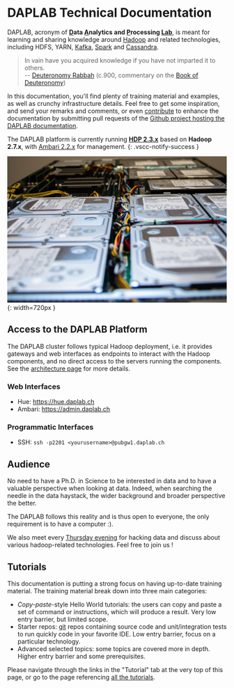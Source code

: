 DAPLAB Technical Documentation
==============================

DAPLAB, acronym of __<u>D</u>ata <u>A</u>nalytics and <u>P</u>rocessing <u>Lab</u>__,
is meant for learning and sharing knowledge around [Hadoop](http://hadoop.apache.org/)
and related technologies, including HDFS, YARN, [Kafka](http://kafka.apache.org/),
[Spark](http://spark.apache.org/) and [Cassandra](http://cassandra.apache.org/).


> In vain have you acquired knowledge if you have not imparted it to others. <br/>
> -- [Deuteronomy Rabbah](https://en.wikipedia.org/wiki/Deuteronomy_Rabbah)
> (c.900, commentary on the [Book of Deuteronomy](http://en.wikipedia.org/wiki/Book_of_Deuteronomy))

In this documentation, you'll find plenty of training material and examples, as
well as crunchy infrastructure details. Feel free to get some inspiration, and
send your remarks and comments, or even [contribute](https://help.github.com/articles/fork-a-repo/)
to enhance the documentation by submitting pull requests of the
[Github project hosting the DAPLAB documentation](https://github.com/daplab/documentation).


The DAPLAB platform is currently running
[**HDP 2.3.x**](http://docs.hortonworks.com/HDPDocuments/HDP2/HDP-2.3.4/index.html)
based on **Hadoop 2.7.x**, with
[Ambari 2.2.x](http://docs.hortonworks.com/HDPDocuments/Ambari-2.2.0.0/index.html)
for management.
{: .vscc-notify-success }

![Commodity Hardware](0hardware0.jpeg){: width=720px }

Access to the DAPLAB Platform
-----------------------------

The DAPLAB cluster follows typical Hadoop deployment, i.e. it provides gateways and
web interfaces as endpoints to interact with the Hadoop components, and no direct access
to the servers running the components. See the [architecture page](architecture.md) for more details.

### Web Interfaces

-   Hue: <https://hue.daplab.ch>
-   Ambari: <https://admin.daplab.ch>

### Programmatic Interfaces

-   SSH: `ssh -p2201 <yourusername>@pubgw1.daplab.ch`

Audience
---------

No need to have a Ph.D. in Science to be interested in data and to have
a valuable perspective when looking at data. Indeed, when searching the needle in the
data haystack, the wider background and broader perspective the better.

The DAPLAB follows this reality and is thus open to everyone,
the only requirement is to have a computer :).

We also meet every [Thursday evening](hacky_thursday.md) for hacking data and discuss
about various hadoop-related technologies. Feel free to join us !


Tutorials
---------

This documentation is putting a strong focus on having up-to-date training material.
The training material break down into three main categories:

* _Copy-paste_-style Hello World tutorials: the users can copy and paste a set of command
  or instructions, which will produce a result. Very low entry barrier, but limited scope.
* Starter repos: [git](https://git-scm.com/) repos containing source code and unit/integration
  tests to run quickly code in your favorite IDE. Low entry barrier, focus on a particular
  technology.
* Advanced selected topics: some topics are covered more in depth. Higher entry barrier
  and some prerequisites.

Please navigate through the links in the "Tutorial" tab at the very top of this page, or
go to the page referencing [all the tutorials](tutorials/index.md).
